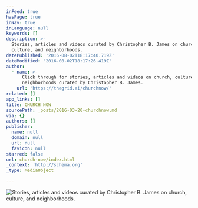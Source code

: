 ```yaml
---
inFeed: true
hasPage: true
inNav: true
inLanguage: null
keywords: []
description: >-
  Stories, articles and videos curated by Christopher B. James on church,
  culture, and neighborhoods. 
datePublished: '2016-08-02T18:17:40.719Z'
dateModified: '2016-08-02T18:17:26.419Z'
author:
  - name: >-
      Click through for stories, articles and videos on church, culture, and
      neighborhoods curated by Christopher B. James. 
    url: 'https://thegrid.ai/churchnow/'
related: []
app_links: []
title: CHURCH NOW
sourcePath: _posts/2016-03-20-churchnow.md
via: {}
authors: []
publisher:
  name: null
  domain: null
  url: null
  favicon: null
starred: false
url: church-now/index.html
_context: 'http://schema.org'
_type: MediaObject

---
```

![Stories, articles and videos curated by Christopher B. James on church, culture, and neighborhoods. ](https://s3-us-west-2.amazonaws.com/the-grid-img/p/d1d4a7ba33b2e61f81a440d0d9e052e2c6651c92.png)